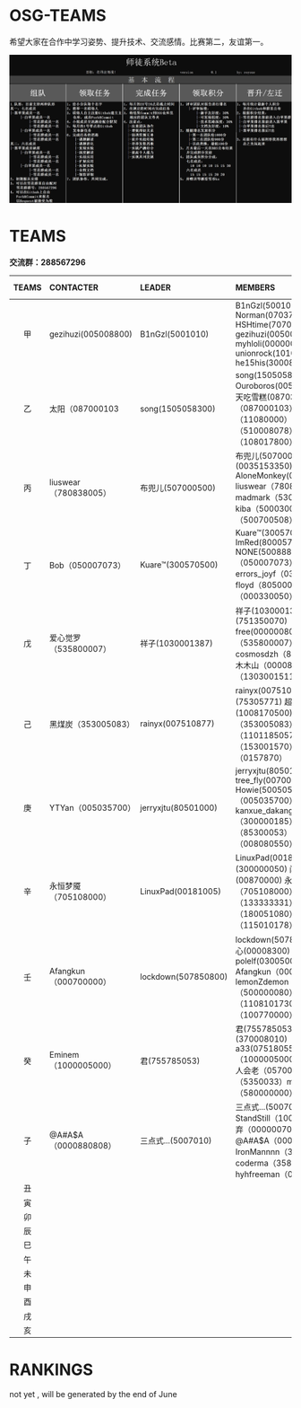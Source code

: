 # OSG-TEAMS
希望大家在合作中学习姿势、提升技术、交流感情。比赛第二，友谊第一。

![师徒系统Beta](pic/teams.jpg)

# TEAMS

**交流群：288567296**

|TEAMS|CONTACTER|LEADER|MEMBERS|MONTHLY THEME|
|:-:|:-|:-|:-|:-|
|甲| gezihuzi(005008800) | B1nGzl(5001010)|B1nGzl(5001010) Norman(0703707) HSHtime(707003000) gezihuzi(005008800) myhloli(000000000) unionrock(1010500010) he15his(300083701)        |not yet|
|乙|  太阳（087000103  	 |song(1505058300) |song(1505058300) Ouroboros(00507780) 夏天吃雪糕(087030300) 太阳（087000103）理查德（11080000）小憨（510008078）blackcore（108017800）|not yet|
|丙|  liuswear（780838005）| 布兜儿(507000500)|布兜儿(507000500) 舜生(0035153350) AloneMonkey(007100033) liuswear（780838005）madmark（53010017）kiba（500030010）chen（500700508）|not yet|
|丁| Bob（050007073）  	 |Kuare™(300570500)|Kuare™(300570500) ImRed(800057530) NONE(500888803) Bob（050007073）no errors_joyf（035001080）floyd（80500003）srh（000330050）| not yet  |
|戊| 爱心觉罗（535800007）  	 |祥子(1030001387)|祥子(1030001387) 明哥(751350070) free(000000800) 爱心觉罗（535800007）cosmosdzh（85050500）木木山（000080505）龙幽（1303001511）|  not yet |
|己| 黑煤炭（353005083）  	 |rainyx(007510877) |rainyx(007510877) 拟人(75305771) 超级神话(1008170500) 黑煤炭（353005083）ksmokee（1101185057）MXXIV（153001570）紫枫闲人（0157870）| not yet  |
|庚| YTYan（005035700）  	 |jerryxjtu(80501000) |jerryxjtu(80501000) tree_fly(007008000) Howie(500505000) YTYan（005035700）kanxue_dakang（300000185）BoOOlean（85300053）bitpanda（008080550）| not yet|
|辛| 永恒梦魇（705108000）   	 |LinuxPad(00181005)|LinuxPad(00181005)  空城(300000050) 闪(00870000) 永恒梦魇（705108000） driver（133333331）物以类聚（180051080） xgalaxy（115010178）  | not yet|
|壬|  Afangkun（000700000）  	 |lockdown(507850800) |lockdown(507850800) 开心(00008300) polelf(03005007) Afangkun（000700000）lemonZdemon（500000080）xuaninitial（1108101730）西柏坡（100770000）|  not yet |
|癸| Eminem（1000005000）  	 |君(755785053)|君(755785053) 炜唯(370008010)  a33(075180550) Eminem（1000005000） 别等待爱人会老（0570008500） 3（5350033）mrsim（580000000）       |     not yet    |
|子|@A#A$A（0000880808） |三点式...(5007010)|三点式...(5007010) StandStill（10080707） 不弃（000000700） @A#A$A（0000880808） IronMannnn（308100007）coderma（358005000）hyhfreeman（070010500）|   not yet|
|丑|		||||
|寅|		||||
|卯|		||||
|辰|		||||
|巳|		||||
|午|		||||
|未|		||||
|申|		||||
|酉|		||||
|戌|		||||
|亥|		||||

# RANKINGS

not yet , will be generated by the end of June 
